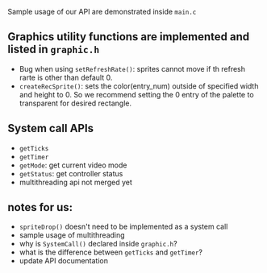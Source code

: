 Sample usage of our API are demonstrated inside `main.c`
## Graphics utility functions are implemented and listed in `graphic.h`
- Bug when using `setRefreshRate()`: sprites cannot move if th refresh rarte is other than default 0.
- `createRecSprite()`: sets the color(entry_num) outside of specified width and height to 0. So we recommend setting the 0 entry of the palette to transparent for desired rectangle.

## System call APIs
- `getTicks`
- `getTimer`
- `getMode`: get current video mode
- `getStatus`: get controller status
- multithreading api not merged yet


## notes for us: 
- `spriteDrop()` doesn't need to be implemented as a system call
- sample usage of multithreading
- why is `SystemCall()` declared inside `graphic.h`?
- what is the difference between `getTicks` and `getTimer`?
- update API documentation
